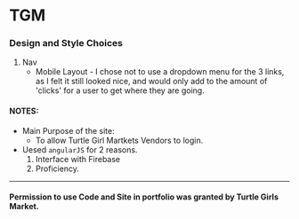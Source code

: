 # TGM

### Design and Style Choices
1. Nav
	* Mobile Layout - I chose not to use a dropdown menu for the 3 links, as I felt it still looked nice, and would only add to the amount of 'clicks' for a user to get where they are going.


#### NOTES:
* Main Purpose of the site:
  * To allow Turtle Girl Martkets Vendors to login.
* Uesed `angularJS` for 2 reasons.
  1. Interface with Firebase
  2. Proficiency.
---

#### Permission to use Code and Site in portfolio was granted by Turtle Girls Market.